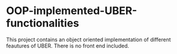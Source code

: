 # OOP-implemented-UBER-functionalities
This project contains an object oriented implementation of different feautures of UBER. There is no front end included.
